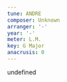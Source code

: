 ```yaml
---
tune: ANDRE
composer: Unknown
arranger: '-'
year: '-'
meter: L.M.
key: G Major
anacrusis: 0
---
```

undefined